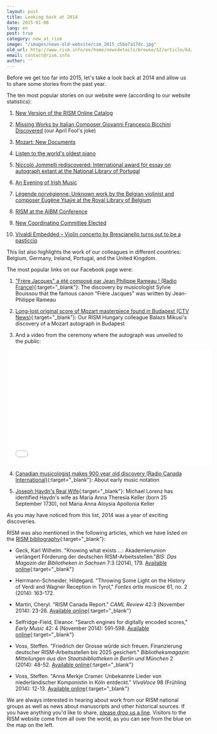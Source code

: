 ```yaml
---
layout: post
title: Looking back at 2014
date: 2015-01-08
lang: en
post: true
category: new_at_rism
image: "/images/news-old-website/csm_2015_c5ba7a17dc.jpg"
old_url: http://www.rism.info/en/home/newsdetails/browse/52/article/64/looking-back-at-2014.html
email: contact@rism.info
author: ''
---
```


Before we get too far into 2015, let's take a look back at 2014 and allow us to share some stories from the past year.


The ten most popular stories on our website were (according to our website statistics):

1. [New Version of the RISM Online Catalog](/new_at_rism/2018/07/16/new-version-of-the-rism-online-catalog.html)

2. [Missing Works by Italian Composer Giovanni Francesco Bicchini Discovered](/rediscovered/2014/04/01/missing-works-by-italian-composer-giovanni.html) (our April Fool's joke)

3. [Mozart: New Documents](/electronic_resources/2014/09/18/mozart-new-documents.html)

4. [Listen to the world's oldest piano](/rediscovered/2014/05/28/listen-to-the-worlds-oldest-piano.html)

5. [Niccolò Jommelli rediscovered: International award for essay on autograph extant at the National Library of Portugal](/rediscovered/2014/11/17/niccolò-jommelli-rediscovered-international-award.html)

6. [An Evening of Irish Music](/events/2014/02/24/an-evening-of-irish-music.html)

7. [Légende norvégienne: Unknown work by the Belgian violinist and composer Eugène Ysaÿe at the Royal Library of Belgium](/rediscovered/2014/04/11/légende-norvégienne-unknown-work-by-the-belgian.html)

8. [RISM at the AIBM Conference](/events/2014/10/20/rism-at-the-aibm-conference.html)

9. [New Coordinating Committee Elected](/new_at_rism/2014/05/22/new-coordinating-committee-elected.html)

10. [Vivaldi Embedded – Violin concerto by Brescianello turns out to be a pasticcio](/rediscovered/2014/08/11/vivaldi-embedded-violin-concerto-by-brescianello.html)

This list also highlights the work of our colleagues in different countries: Belgium, Germany, Ireland, Portugal, and the United Kingdom.

The most popular links on our Facebook page were:  

1. ["Frère Jacques" a été composé par Jean Philippe Rameau ! (Radio France)](http://www.francemusique.fr/actu-musicale/frere-jacques-ete-compose-par-jean-philippe-rameau-49327){:target="_blank"}: The discovery by musicologist Sylvie Bouissou that the famous canon "Frère Jacques" was written by Jean-Philippe Rameau

2. [Long-lost original score of Mozart masterpiece found in Budapest (CTV News)](http://www.ctvnews.ca/entertainment/long-lost-original-score-of-mozart-masterpiece-found-in-budapest-1.2029216#ixzz3EzxB7wtb){:target="_blank"}: Our RISM Hungary colleague Balazs Mikusi's discovery of a Mozart autograph in Budapest

3. And a video from the ceremony where the autograph was unveiled to the public:

<iframe width="560" height="315" src="//www.youtube.com/embed/LAa-Tro_FPU?list=UUSw7Qu4OQujixCfIlKETdkQ" frameborder="0" allowfullscreen></iframe>


4. [Canadian musicologist makes 900 year old discovery (Radio Canada International)](http://www.rcinet.ca/en/2014/10/22/canadian-musicologist-make-900-year-old-discovery/){:target="_blank"}: About early music notation

5. [Joseph Haydn's Real Wife](http://michaelorenz.blogspot.de/2014/09/joseph-haydns-real-wife_11.html){:target="_blank"}: Michael Lorenz has identified Haydn's wife as Maria Anna Theresia Keller (born 25 September 1730), not Maria Anna Aloysia Apollonia Keller

As you may have noticed from this list, 2014 was a year of exciting discoveries.

RISM was also mentioned in the following articles, which we have listed on the [RISM bibliography](/publications/bibliography.html){:target="_blank"}:

- Geck, Karl Wilhelm. "Knowing what exists ...: Akademienunion verlängert Förderung der deutschen RISM-Arbeitsstellen."_BIS: Das Magazin der Bibliotheken in Sachsen_ 7:3 (2014), 179. [Available online](http://nbn-resolving.de/urn:nbn:de:bsz:14-qucosa-156038){:target="_blank"}

- Herrmann-Schneider, Hildegard. "Throwing Some Light on the History of Verdi and Wagner Reception in Tyrol," _Fontes artis musicae_ 61, no. 2 (2014): 163-172.

- Martin, Cheryl. "RISM Canada Report." _CAML Review_ 42:3 (November 2014): 23-26. [Available online](http://pi.library.yorku.ca/ojs/index.php/caml/article/viewFile/39684/35943){:target="_blank"}

- Selfridge-Field, Eleanor. "Search engines for digitally encoded scores," _Early Music_ 42: 4 (November 2014): 591-598. [Available online](http://em.oxfordjournals.org/content/42/4?etoc){:target="_blank"}

- Voss, Steffen. "Friedrich der Grosse würde sich freuen. Finanzierung deutscher RISM-Arbeitsstellen bis 2025 gesichert." _Bibliotheksmagazin: Mitteilungen aus den Staatsbibliotheken in Berlin und München_ 2 (2014): 48-52. [Available online](http://staatsbibliothek-berlin.de/fileadmin/user_upload/zentrale_Seiten/ueber_uns/pdf/Bibliotheksmagazin/Bibliotheksmagazin_2014-2.pdf){:target="_blank"}

- Voss, Steffen. "Anna Merkje Cramer. Unbekannte Lieder von niederländischer Komponistin in Köln entdeckt." _VivaVoce_ 98 (Frühling 2014): 12-13. [Available online](http://www.nederlandsmuziekinstituut.nl/files/archief/pdf/publicaties/extern/vivavoce.pdf){:target="_blank"}

We are always interested in hearing about work from our RISM national groups as well as news about manuscripts and other historical sources. If you have anything you'd like to share, [please drop us a line](mailto:contact@rism.info). Visitors to the RISM website come from all over the world, as you can see from the blue on the map on the left.
